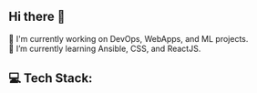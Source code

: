 ## Hi there 👋 

🔭 I'm currently working on DevOps, WebApps, and ML projects.  
🌱 I’m currently learning Ansible, CSS, and ReactJS.

## 💻 Tech Stack:


